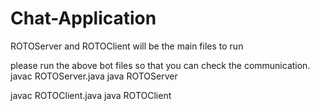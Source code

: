 # Chat-Application

ROTOServer and ROTOClient will be the main files to run

please run the above bot files so that you can check the communication.
javac ROTOServer.java
java ROTOServer

javac ROTOClient.java
java ROTOClient
